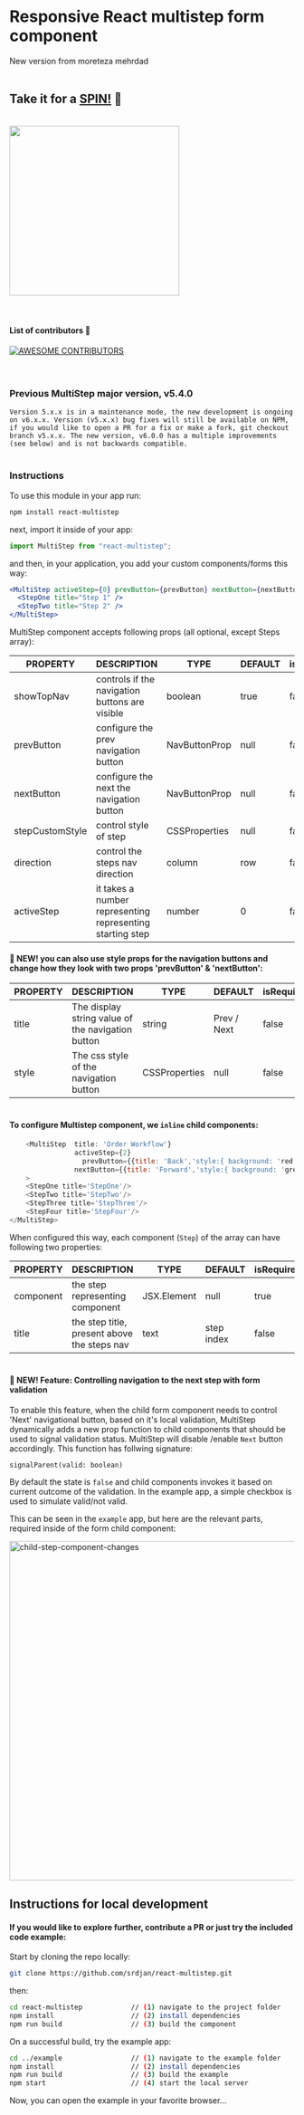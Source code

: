 # Responsive React multistep form component
 New version from moreteza mehrdad
</br>
</br>
  
## Take it for a [__SPIN!__](http://srdjan.github.io/react-multistep/) :dizzy:

</br>

<kbd>
<img border=width="500px" height="300px" src="https://raw.githubusercontent.com/srdjan/react-multistep/master/assets/react-multistep.png"/>
</kbd>  
  
</br>
</br>
</br>
  
#### List of contributors :raised_hands:
<a href = "https://github.com/react-multistep/graphs/contributors">
  <img src="https://contrib.rocks/image?repo=srdjan/react-multistep" alt="AWESOME CONTRIBUTORS" />
</a>
  
</br>
</br>
</br>


### Previous MultiStep major version, v5.4.0

```
Version 5.x.x is in a maintenance mode, the new development is ongoing on v6.x.x. Version (v5.x.x) bug fixes will still be available on NPM, if you would like to open a PR for a fix or make a fork, git checkout branch v5.x.x. The new version, v6.0.0 has a multiple improvements (see below) and is not backwards compatible.
```

#

### Instructions

To use this module in your app run:

```sh
npm install react-multistep
```

next, import it inside of your app:

```jsx
import MultiStep from "react-multistep";
```

and then, in your application, you add your custom components/forms this way:

```jsx
<MultiStep activeStep={0} prevButton={prevButton} nextButton={nextButton}>
  <StepOne title="Step 1" />
  <StepTwo title="Step 2" />
</MultiStep>
```

MultiStep component accepts following props (all optional, except Steps array):

| PROPERTY        | DESCRIPTION                                               | TYPE          | DEFAULT | isRequired |
| --------------- | --------------------------------------------------------- | ------------- | ------- | ---------- |
| showTopNav      | controls if the navigation buttons are visible            | boolean       | true    | false      |
| prevButton      | configure the prev navigation button                      | NavButtonProp | null    | false      |
| nextButton      | configure the next the navigation button                  | NavButtonProp | null    | false      |
| stepCustomStyle | control style of step                                     | CSSProperties | null    | false      |
| direction       | control the steps nav direction                           | column        | row     | false      |
| activeStep      | it takes a number representing representing starting step | number        | 0       | false      |

#### 🚀 NEW! you can also use style props for the navigation buttons and change how they look with two props 'prevButton' & 'nextButton':

| PROPERTY | DESCRIPTION                                       | TYPE          | DEFAULT     | isRequired |
| -------- | ------------------------------------------------- | ------------- | ----------- | ---------- |
| title    | The display string value of the navigation button | string        | Prev / Next | false      |
| style    | The css style of the navigation button            | CSSProperties | null        | false      |

#

#### To configure Multistep component, we `inline` child components:

```javascript
    <MultiStep  title: 'Order Workflow'}
                activeStep={2}
                  prevButton={{title: 'Back','style:{ background: 'red' }}}
                nextButton={{title: 'Forward','style:{ background: 'green' }}}
    >
    <StepOne title='StepOne'/>
    <StepTwo title='StepTwo'/>
    <StepThree title='StepThree'/>
    <StepFour title='StepFour'/>
</MultiStep>
```

When configured this way, each component (`Step`) of the array can have following two properties:

| PROPERTY  | DESCRIPTION                                 | TYPE        | DEFAULT    | isRequired |
| --------- | ------------------------------------------- | ----------- | ---------- | ---------- |
| component | the step representing component             | JSX.Element | null       | true       |
| title     | the step title, present above the steps nav | text        | step index | false      |

#

#### 🚀 NEW! Feature: Controlling navigation to the next step with form validation

To enable this feature, when the child form component needs to control 'Next' navigational button, based on it's local validation, MultiStep dynamically adds a new prop function to child components that should be used to signal validation status. MultiStep will disable /enable `Next` button accordingly. This function has follwing signature:

`signalParent(valid: boolean)`

By default the state is `false` and child components invokes it based on current outcome of the validation. In the example app, a simple checkbox is used to simulate valid/not valid.

This can be seen in the `example` app, but here are the relevant parts, required inside of the form child component:

<img width="600" alt="child-step-component-changes" src="https://user-images.githubusercontent.com/61190/213932636-5f2d8dfe-0f98-457e-9f0f-6a890174a834.png">

## Instructions for local development

#### If you would like to explore further, contribute a PR or just try the included code example:

Start by cloning the repo locally:

```sh
git clone https://github.com/srdjan/react-multistep.git
```

then:

```sh
cd react-multistep            // (1) navigate to the project folder
npm install                   // (2) install dependencies
npm run build                 // (3) build the component
```

On a successful build, try the example app:

```sh
cd ../example                 // (1) navigate to the example folder
npm install                   // (2) install dependencies
npm run build                 // (3) build the example
npm start                     // (4) start the local server
```

Now, you can open the example in your favorite browser...
